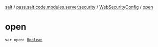 [salt](../../index.md) / [pass.salt.code.modules.server.security](../index.md) / [WebSecurityConfig](index.md) / [open](./open.md)

# open

`var open: `[`Boolean`](https://kotlinlang.org/api/latest/jvm/stdlib/kotlin/-boolean/index.html)